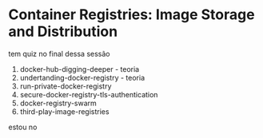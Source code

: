 # Container Registries: Image Storage and Distribution

tem quiz no final dessa sessão

1. docker-hub-digging-deeper - teoria
1. undertanding-docker-registry - teoria
1. run-private-docker-registry
1. secure-docker-registry-tls-authentication
1. docker-registry-swarm
1. third-play-image-registries


estou no

